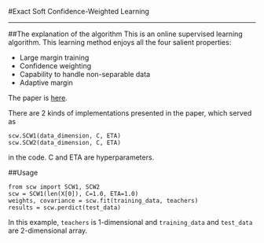 #Exact Soft Confidence-Weighted Learning
_ _ _

##The explanation of the algorithm
This is an online supervised learning algorithm.
This learning method enjoys all the four salient properties:

* Large margin training
* Confidence weighting
* Capability to handle non-separable data
* Adaptive margin 

The paper is [here](http://icml.cc/2012/papers/86.pdf).

There are 2 kinds of implementations presented in the paper, which served as 

```
scw.SCW1(data_dimension, C, ETA)
scw.SCW2(data_dimension, C, ETA)
```

in the code. C and ETA are hyperparameters.

##Usage

```
from scw import SCW1, SCW2
scw = SCW1(len(X[0]), C=1.0, ETA=1.0)
weights, covariance = scw.fit(training_data, teachers)
results = scw.perdict(test_data)
```

In this example, `teachers` is 1-dimensional and `training_data` and `test_data` are 2-dimensional array.

